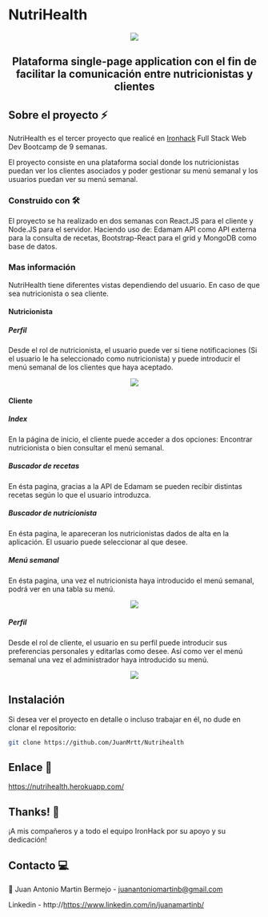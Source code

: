 # NutriHealth

<p align="center"><img src="https://i.ibb.co/TYJXvVS/Captura-de-pantalla-2020-03-16-a-las-19-14-38.png" /></a></p>

<h2 align="center">
Plataforma single-page application con el fin de facilitar la comunicación entre nutricionistas y clientes
</h2>

## Sobre el proyecto ⚡️

NutriHealth es el tercer proyecto que realicé en [Ironhack](https://www.ironhack.com/) Full Stack Web Dev Bootcamp de 9 semanas.

El proyecto consiste en una plataforma social donde los nutricionistas puedan ver los clientes asociados y poder gestionar su menú semanal y los usuarios puedan ver su menú semanal.

### Construido con 🛠

El proyecto se ha realizado en dos semanas con React.JS para el cliente y Node.JS para el servidor. 
Haciendo uso de: Edamam API como API externa para la consulta de recetas, Bootstrap-React para el grid y MongoDB como base de datos.


### Mas información

NutriHealth tiene diferentes vistas dependiendo del usuario. En caso de que sea nutricionista o sea cliente.


#### Nutricionista

##### Perfil
Desde el rol de nutricionista, el usuario puede ver si tiene notificaciones (Si el usuario le ha seleccionado como nutricionista) y puede introducir el menú semanal de los clientes que haya aceptado.

<p align="center"><img src="https://i.ibb.co/DgmzYNh/Profile-Admin.png" /></p>


#### Cliente
##### Index
En la página de inicio, el cliente puede acceder a dos opciones: Encontrar nutricionista o bien consultar el menú semanal.

##### Buscador de recetas
En ésta pagina, gracias a la API de Edamam se pueden recibir distintas recetas según lo que el usuario introduzca.

##### Buscador de nutricionista
En ésta pagina, le apareceran los nutricionistas dados de alta en la aplicación. El usuario puede seleccionar al que desee. 

##### Menú semanal
En ésta pagina, una vez el nutricionista haya introducido el menú semanal, podrá ver en una tabla su menú.
<p align="center"><img src="https://i.ibb.co/tq4FbWb/Menu-User.png" /></p>

##### Perfil
Desde el rol de cliente, el usuario en su perfil puede introducir sus preferencias personales y editarlas como desee. Así como ver el menú semanal una vez el administrador haya introducido su menú.
<p align="center"><img src="https://i.ibb.co/Kh5g3Sv/Profile-User.png" /></p>

## Instalación

Si desea ver el proyecto en detalle o incluso trabajar en él, no dude en clonar el repositorio:

```sh
git clone https://github.com/JuanMrtt/Nutrihealth
```

## Enlace 🚀

https://nutrihealth.herokuapp.com/

## Thanks! 💖

¡A mis compañeros y a todo el equipo IronHack por su apoyo y su dedicación!

## Contacto 💻

📩 Juan Antonio Martin Bermejo - [juanantoniomartinb@gmail.com](juanantoniomartinb@gmail.com)

Linkedin - http://https://www.linkedin.com/in/juanamartinb/

